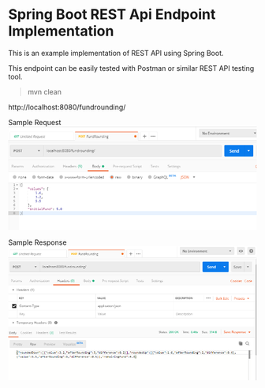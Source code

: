 # Spring Boot REST Api Endpoint Implementation 
This is an example implementation of REST API using Spring Boot.

This endpoint can be easily tested with Postman or similar REST API testing tool.

> mvn clean

http://localhost:8080/fundrounding/

Sample Request
![Request](/image1.png)

Sample Response
![Response](/image2.png)

